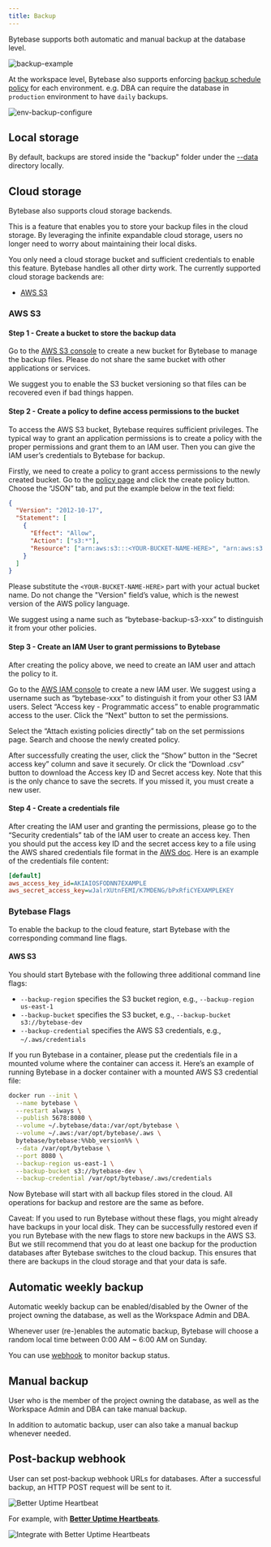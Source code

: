 ```yaml
---
title: Backup
---
```


Bytebase supports both automatic and manual backup at the database level.

![backup-example](/content/docs/disaster-recovery/backup/backup-example.webp)

At the workspace level, Bytebase also supports enforcing [backup schedule policy](/docs/administration/environment-policy/backup-schedule-policy) for each environment. e.g. DBA can require the database in `production` environment to have `daily` backups.

![env-backup-configure](/content/docs/disaster-recovery/backup/env-backup-configure.webp)

## Local storage

By default, backups are stored inside the "backup" folder under the [--data](/docs/reference/command-line#--data-directory) directory locally.

## Cloud storage

Bytebase also supports cloud storage backends.

This is a feature that enables you to store your backup files in the cloud storage. By leveraging the infinite expandable cloud storage, users no longer need to worry about maintaining their local disks.

You only need a cloud storage bucket and sufficient credentials to enable this feature. Bytebase handles all other dirty work. The currently supported cloud storage backends are:

- [AWS S3](#aws-s3)

### AWS S3

#### Step 1 - Create a bucket to store the backup data

Go to the [AWS S3 console](https://s3.console.aws.amazon.com/s3/buckets) to create a new bucket for Bytebase to manage the backup files. Please do not share the same bucket with other applications or services.

We suggest you to enable the S3 bucket versioning so that files can be recovered even if bad things happen.

#### Step 2 - Create a policy to define access permissions to the bucket

To access the AWS S3 bucket, Bytebase requires sufficient privileges. The typical way to grant an application permissions is to create a policy with the proper permissions and grant them to an IAM user. Then you can give the IAM user’s credentials to Bytebase for backup.

Firstly, we need to create a policy to grant access permissions to the newly created bucket. Go to the [policy page](https://us-east-1.console.aws.amazon.com/iamv2/home#/policies) and click the create policy button. Choose the “JSON” tab, and put the example below in the text field:

```json
{
  "Version": "2012-10-17",
  "Statement": [
    {
      "Effect": "Allow",
      "Action": ["s3:*"],
      "Resource": ["arn:aws:s3:::<YOUR-BUCKET-NAME-HERE>", "arn:aws:s3:::<YOUR-BUCKET-NAME-HERE>/*"]
    }
  ]
}
```

Please substitute the `<YOUR-BUCKET-NAME-HERE>` part with your actual bucket name. Do not change the "Version" field’s value, which is the newest version of the AWS policy language.

We suggest using a name such as “bytebase-backup-s3-xxx” to distinguish it from your other policies.

#### Step 3 - Create an IAM User to grant permissions to Bytebase

After creating the policy above, we need to create an IAM user and attach the policy to it.

Go to the [AWS IAM console](https://console.aws.amazon.com/iam/home) to create a new IAM user. We suggest using a username such as “bytebase-xxx” to distinguish it from your other S3 IAM users. Select “Access key - Programmatic access” to enable programmatic access to the user. Click the “Next” button to set the permissions.

Select the “Attach existing policies directly” tab on the set permissions page. Search and choose the newly created policy.

After successfully creating the user, click the “Show” button in the “Secret access key” column and save it securely. Or click the “Download .csv” button to download the Access key ID and Secret access key. Note that this is the only chance to save the secrets. If you missed it, you must create a new user.

#### Step 4 - Create a credentials file

After creating the IAM user and granting the permissions, please go to the “Security credentials” tab of the IAM user to create an access key. Then you should put the access key ID and the secret access key to a file using the AWS shared credentials file format in the [AWS doc](https://docs.aws.amazon.com/cli/latest/userguide/cli-configure-files.html#cli-configure-files-where). Here is an example of the credentials file content:

```ini
[default]
aws_access_key_id=AKIAIOSFODNN7EXAMPLE
aws_secret_access_key=wJalrXUtnFEMI/K7MDENG/bPxRfiCYEXAMPLEKEY
```

### Bytebase Flags

To enable the backup to the cloud feature, start Bytebase with the corresponding command line flags.

#### AWS S3

You should start Bytebase with the following three additional command line flags:

- `--backup-region` specifies the S3 bucket region, e.g., `--backup-region us-east-1`
- `--backup-bucket` specifies the S3 bucket, e.g., `--backup-bucket s3://bytebase-dev`
- `--backup-credential` specifies the AWS S3 credentials, e.g., `~/.aws/credentials`

If you run Bytebase in a container, please put the credentials file in a mounted volume where the container can access it. Here’s an example of running Bytebase in a docker container with a mounted AWS S3 credential file:

```bash
docker run --init \
  --name bytebase \
  --restart always \
  --publish 5678:8080 \
  --volume ~/.bytebase/data:/var/opt/bytebase \
  --volume ~/.aws:/var/opt/bytebase/.aws \
  bytebase/bytebase:%%bb_version%% \
  --data /var/opt/bytebase \
  --port 8080 \
  --backup-region us-east-1 \
  --backup-bucket s3://bytebase-dev \
  --backup-credential /var/opt/bytebase/.aws/credentials
```

Now Bytebase will start with all backup files stored in the cloud. All operations for backup and restore are the same as before.

<HintBlock type="warning">

Caveat: If you used to run Bytebase without these flags, you might already have backups in your local disk. They can be successfully restored even if you run Bytebase with the new flags to store new backups in the AWS S3. But we still recommend that you do at least one backup for the production databases after Bytebase switches to the cloud backup. This ensures that there are backups in the cloud storage and that your data is safe.

</HintBlock>

## Automatic weekly backup

<HintBlock type="info">

Automatic weekly backup can be enabled/disabled by the Owner of the project owning the database, as well as the Workspace Admin and DBA.

</HintBlock>

Whenever user (re-)enables the automatic backup, Bytebase will choose a random local time between 0:00 AM \~ 6:00 AM on Sunday.

You can use [webhook](#post-backup-webhook) to monitor backup status.

## Manual backup

<HintBlock type="info">

User who is the member of the project owning the database, as well as the Workspace Admin and DBA can take manual backup.

</HintBlock>

In addition to automatic backup, user can also take a manual backup whenever needed.

## Post-backup webhook

<TutorialBlock url="/docs/tutorials/how-to-use-bytebase-with-better-uptime" title="How to use Bytebase with Better Uptime" />

User can set post-backup webhook URLs for databases. After a successful backup, an HTTP POST request will be sent to it.

![Better Uptime Heartbeat](/content/docs/disaster-recovery/backup/database-webhook.webp)

For example, with **[Better Uptime Heartbeats](https://docs.betteruptime.com/monitoring/monitor-types/cron-and-heartbeat-monitor)**.

![Integrate with Better Uptime Heartbeats](/content/docs/disaster-recovery/backup/database-webhook-bettteruptime.webp)
